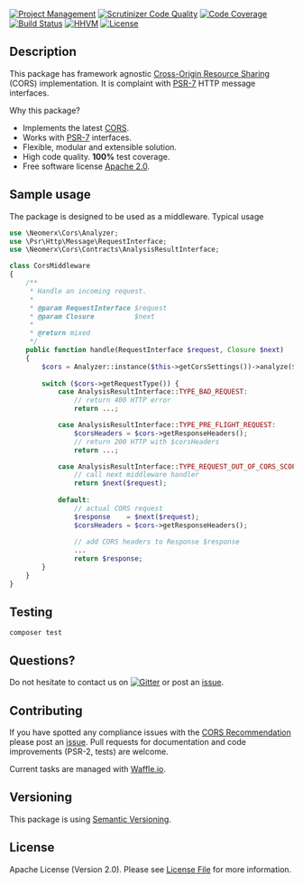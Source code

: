 [![Project Management](https://img.shields.io/badge/project-management-blue.svg)](https://waffle.io/neomerx/cors-psr7)
[![Scrutinizer Code Quality](https://scrutinizer-ci.com/g/neomerx/cors-psr7/badges/quality-score.png?b=master)](https://scrutinizer-ci.com/g/neomerx/cors-psr7/?branch=master)
[![Code Coverage](https://scrutinizer-ci.com/g/neomerx/cors-psr7/badges/coverage.png?b=master)](https://scrutinizer-ci.com/g/neomerx/cors-psr7/?branch=master)
[![Build Status](https://travis-ci.org/neomerx/cors-psr7.svg?branch=master)](https://travis-ci.org/neomerx/cors-psr7)
[![HHVM](https://img.shields.io/hhvm/neomerx/cors-psr7.svg)](https://travis-ci.org/neomerx/cors-psr7)
[![License](https://img.shields.io/packagist/l/neomerx/cors-psr7.svg)](https://packagist.org/packages/neomerx/cors-psr7)

## Description

This package has framework agnostic [Cross-Origin Resource Sharing](www.w3.org/TR/cors/) (CORS) implementation. It is complaint with [PSR-7](http://www.php-fig.org/psr/psr-7/) HTTP message interfaces.

Why this package?

- Implements the latest [CORS](www.w3.org/TR/cors/).
- Works with [PSR-7](http://www.php-fig.org/psr/psr-7/) interfaces.
- Flexible, modular and extensible solution.
- High code quality. **100%** test coverage.
- Free software license [Apache 2.0](LICENSE).

## Sample usage

The package is designed to be used as a middleware. Typical usage

```php
use \Neomerx\Cors\Analyzer;
use \Psr\Http\Message\RequestInterface;
use \Neomerx\Cors\Contracts\AnalysisResultInterface;

class CorsMiddleware
{
    /**
     * Handle an incoming request.
     *
     * @param RequestInterface $request
     * @param Closure          $next
     *
     * @return mixed
     */
    public function handle(RequestInterface $request, Closure $next)
    {
        $cors = Analyzer::instance($this->getCorsSettings())->analyze($request);
        
        switch ($cors->getRequestType()) {
            case AnalysisResultInterface::TYPE_BAD_REQUEST:
                // return 400 HTTP error
                return ...;

            case AnalysisResultInterface::TYPE_PRE_FLIGHT_REQUEST:
                $corsHeaders = $cors->getResponseHeaders();
                // return 200 HTTP with $corsHeaders
                return ...;

            case AnalysisResultInterface::TYPE_REQUEST_OUT_OF_CORS_SCOPE:
                // call next middleware handler
                return $next($request);
            
            default:
                // actual CORS request
                $response    = $next($request);
                $corsHeaders = $cors->getResponseHeaders();
                
                // add CORS headers to Response $response
                ...
                return $response;
        }
    }
}
```

## Testing

```
composer test
```

## Questions?

Do not hesitate to contact us on [![Gitter](https://badges.gitter.im/Join%20Chat.svg)](https://gitter.im/neomerx/json-api) or post an [issue](https://github.com/neomerx/cors-psr7/issues).

## Contributing

If you have spotted any compliance issues with the [CORS Recommendation](http://www.w3.org/TR/cors/) please post an [issue](https://github.com/neomerx/cors-psr7/issues). Pull requests for documentation and code improvements (PSR-2, tests) are welcome.

Current tasks are managed with [Waffle.io](https://waffle.io/neomerx/cors-psr7).

## Versioning

This package is using [Semantic Versioning](http://semver.org/).

## License

Apache License (Version 2.0). Please see [License File](LICENSE) for more information.
